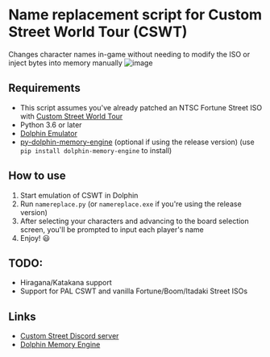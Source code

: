 # Name replacement script for Custom Street World Tour (CSWT)
Changes character names in-game without needing to modify the ISO or inject bytes into memory manually
![image](https://user-images.githubusercontent.com/83397594/153525128-cef5e3e0-39e9-48e1-8e5f-2a12a617e6e3.png)

## Requirements
- This script assumes you've already patched an NTSC Fortune Street ISO with [Custom Street World Tour](https://github.com/FortuneStreetModding/CustomStreetWorldTour)
- Python 3.6 or later
- [Dolphin Emulator](https://dolphin-emu.org/)
- [py-dolphin-memory-engine](https://github.com/henriquegemignani/py-dolphin-memory-engine) (optional if using the release version) (use `pip install dolphin-memory-engine` to install)

## How to use
1. Start emulation of CSWT in Dolphin
2. Run `namereplace.py` (or `namereplace.exe` if you're using the release version)
3. After selecting your characters and advancing to the board selection screen, you'll be prompted to input each player's name
4. Enjoy! 😃

## TODO:
- Hiragana/Katakana support
- Support for PAL CSWT and vanilla Fortune/Boom/Itadaki Street ISOs

## Links
- [Custom Street Discord server](https://discord.gg/DE9Hn7T)
- [Dolphin Memory Engine](https://github.com/aldelaro5/Dolphin-memory-engine)
